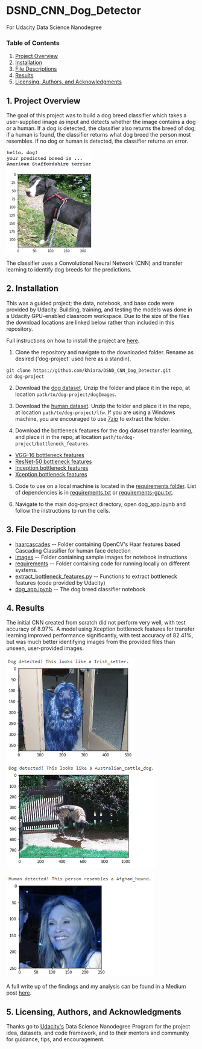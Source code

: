 # DSND_CNN_Dog_Detector
For Udacity Data Science Nanodegree

[//]: # (Image References)

[image1]: ./images/sample_dog_output.png "Sample Output"
[image2]: ./images/success_dog.PNG "Correct id"
[image3]: ./images/fail_dog.PNG "Incorrect id"
[image4]: ./images/Afghan_Faye.PNG "Human"


### Table of Contents
  1. [Project Overview](#1--project-overview)
  2. [Installation](#2--installation)
  3. [File Descriptions](#3--file-descriptions)
  4. [Results](#4--results)
  5. [Licensing, Authors, and Acknowledgments](#5--licensing-authors-and-acknowledgments)

## 1. Project Overview
The goal of this project was to build a dog breed classifier which takes a user-supplied image as input and detects whether the image contains a dog or a human. If a dog is detected, the classifier also returns the breed of dog; if a human is found, the classifier returns what dog breed the person most resembles. If no dog or human is detected, the classifier returns an error.

![Sample Output][image1]

The classifier uses a Convolutional Neural Network (CNN) and transfer learning to identify dog breeds for the predictions. 

## 2. Installation
This was a guided project; the data, notebook, and base code were provided by Udacity. Building, training, and testing the models was done in a Udacity GPU-enabled classroom workspace. Due to the size of the files the download locations are linked below rather than included in this repository.  

Full instructions on how to install the project are [here](https://github.com/udacity/dog-project/blob/master/README.md).

1. Clone the repository and navigate to the downloaded folder. Rename as desired ('dog-project' used here as a standin).
```	
git clone https://github.com/khiara/DSND_CNN_Dog_Detector.git
cd dog-project
```
2. Download the [dog dataset](https://s3-us-west-1.amazonaws.com/udacity-aind/dog-project/dogImages.zip).  Unzip the folder and place it in the repo, at location `path/to/dog-project/dogImages`. 

3. Download the [human dataset](https://s3-us-west-1.amazonaws.com/udacity-aind/dog-project/lfw.zip).  Unzip the folder and place it in the repo, at location `path/to/dog-project/lfw`.  If you are using a Windows machine, you are encouraged to use [7zip](http://www.7-zip.org/) to extract the folder. 

4. Download the bottleneck features for the dog dataset transfer learning, and place it in the repo, at location `path/to/dog-project/bottleneck_features`.
* [VGG-16 bottleneck features](https://s3-us-west-1.amazonaws.com/udacity-aind/dog-project/DogVGG16Data.npz)  
* [ResNet-50 bottleneck features](https://s3-us-west-1.amazonaws.com/udacity-aind/dog-project/DogResnet50Data.npz)
* [Inception bottleneck features](https://s3-us-west-1.amazonaws.com/udacity-aind/dog-project/DogInceptionV3Data.npz)
* [Xception bottleneck features](https://s3-us-west-1.amazonaws.com/udacity-aind/dog-project/DogXceptionData.npz)

5. Code to use on a local machine is located in the [requirements folder](https://github.com/khiara/DSND_CNN_Dog_Detector/tree/main/requirements). List of dependencies is in [requirements.txt](https://github.com/khiara/DSND_CNN_Dog_Detector/blob/main/requirements/requirements.txt) or [requirements-gpu.txt](https://github.com/khiara/DSND_CNN_Dog_Detector/blob/main/requirements/requirements-gpu.txt).

6. Navigate to the main dog-project directory, open dog_app.ipynb and follow the instructions to run the cells.


## 3. File Description

* [haarcascades](https://github.com/khiara/DSND_CNN_Dog_Detector/tree/main/haarcascades) -- Folder containing OpenCV's Haar features based Cascading Classifier for human face detection
* [images](https://github.com/khiara/DSND_CNN_Dog_Detector/tree/main/images) -- Folder containing sample images for notebook instructions
* [requirements](https://github.com/khiara/DSND_CNN_Dog_Detector/tree/main/requirements) -- Folder containing code for running locally on different systems.
* [extract_bottleneck_features.py](https://github.com/khiara/DSND_CNN_Dog_Detector/blob/main/extract_bottleneck_features.py) -- Functions to extract bottleneck features (code provided by Udacity)
* [dog_app.ipynb](https://github.com/khiara/DSND_CNN_Dog_Detector/blob/main/dog_app.ipynb) -- The dog breed classifier notebook


## 4. Results
The initial CNN created from scratch did not perform very well, with test accuracy of 8.97%. A model using Xception bottleneck features for transfer learning improved performance significantly, with test accuracy of 82.41%, but was much better identifying images from the provided files than unseen, user-provided images.

![Correct id][image2]                 ![Incorrect id][image3]  


![Human][image4]


A full write up of the findings and my analysis can be found in a Medium post [here](https://medium.com/@k.chinn/             ).

## 5. Licensing, Authors, and Acknowledgments
Thanks go to [Udacity's](https://Udacity.com) Data Science Nanodegree Program for the project idea, datasets, and code framework, and to their mentors and community for guidance, tips, and encouragement. 
